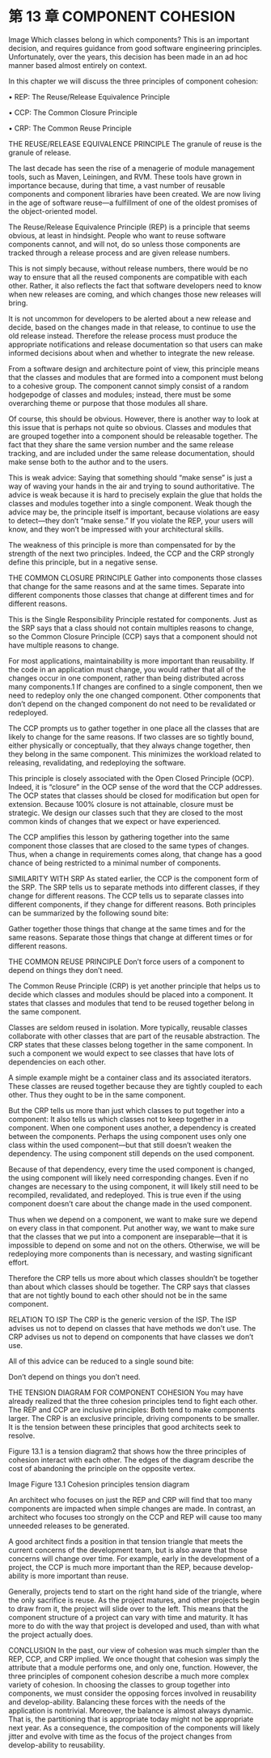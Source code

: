 # 第 13 章 COMPONENT COHESION
Image
Which classes belong in which components? This is an important decision, and requires guidance from good software engineering principles. Unfortunately, over the years, this decision has been made in an ad hoc manner based almost entirely on context.

In this chapter we will discuss the three principles of component cohesion:

• REP: The Reuse/Release Equivalence Principle

• CCP: The Common Closure Principle

• CRP: The Common Reuse Principle

THE REUSE/RELEASE EQUIVALENCE PRINCIPLE
The granule of reuse is the granule of release.

The last decade has seen the rise of a menagerie of module management tools, such as Maven, Leiningen, and RVM. These tools have grown in importance because, during that time, a vast number of reusable components and component libraries have been created. We are now living in the age of software reuse—a fulfillment of one of the oldest promises of the object-oriented model.

The Reuse/Release Equivalence Principle (REP) is a principle that seems obvious, at least in hindsight. People who want to reuse software components cannot, and will not, do so unless those components are tracked through a release process and are given release numbers.

This is not simply because, without release numbers, there would be no way to ensure that all the reused components are compatible with each other. Rather, it also reflects the fact that software developers need to know when new releases are coming, and which changes those new releases will bring.

It is not uncommon for developers to be alerted about a new release and decide, based on the changes made in that release, to continue to use the old release instead. Therefore the release process must produce the appropriate notifications and release documentation so that users can make informed decisions about when and whether to integrate the new release.

From a software design and architecture point of view, this principle means that the classes and modules that are formed into a component must belong to a cohesive group. The component cannot simply consist of a random hodgepodge of classes and modules; instead, there must be some overarching theme or purpose that those modules all share.

Of course, this should be obvious. However, there is another way to look at this issue that is perhaps not quite so obvious. Classes and modules that are grouped together into a component should be releasable together. The fact that they share the same version number and the same release tracking, and are included under the same release documentation, should make sense both to the author and to the users.

This is weak advice: Saying that something should “make sense” is just a way of waving your hands in the air and trying to sound authoritative. The advice is weak because it is hard to precisely explain the glue that holds the classes and modules together into a single component. Weak though the advice may be, the principle itself is important, because violations are easy to detect—they don’t “make sense.” If you violate the REP, your users will know, and they won’t be impressed with your architectural skills.

The weakness of this principle is more than compensated for by the strength of the next two principles. Indeed, the CCP and the CRP strongly define this principle, but in a negative sense.

THE COMMON CLOSURE PRINCIPLE
Gather into components those classes that change for the same reasons and at the same times. Separate into different components those classes that change at different times and for different reasons.

This is the Single Responsibility Principle restated for components. Just as the SRP says that a class should not contain multiples reasons to change, so the Common Closure Principle (CCP) says that a component should not have multiple reasons to change.

For most applications, maintainability is more important than reusability. If the code in an application must change, you would rather that all of the changes occur in one component, rather than being distributed across many components.1 If changes are confined to a single component, then we need to redeploy only the one changed component. Other components that don’t depend on the changed component do not need to be revalidated or redeployed.

The CCP prompts us to gather together in one place all the classes that are likely to change for the same reasons. If two classes are so tightly bound, either physically or conceptually, that they always change together, then they belong in the same component. This minimizes the workload related to releasing, revalidating, and redeploying the software.

This principle is closely associated with the Open Closed Principle (OCP). Indeed, it is “closure” in the OCP sense of the word that the CCP addresses. The OCP states that classes should be closed for modification but open for extension. Because 100% closure is not attainable, closure must be strategic. We design our classes such that they are closed to the most common kinds of changes that we expect or have experienced.

The CCP amplifies this lesson by gathering together into the same component those classes that are closed to the same types of changes. Thus, when a change in requirements comes along, that change has a good chance of being restricted to a minimal number of components.

SIMILARITY WITH SRP
As stated earlier, the CCP is the component form of the SRP. The SRP tells us to separate methods into different classes, if they change for different reasons. The CCP tells us to separate classes into different components, if they change for different reasons. Both principles can be summarized by the following sound bite:

Gather together those things that change at the same times and for the same reasons. Separate those things that change at different times or for different reasons.

THE COMMON REUSE PRINCIPLE
Don’t force users of a component to depend on things they don’t need.

The Common Reuse Principle (CRP) is yet another principle that helps us to decide which classes and modules should be placed into a component. It states that classes and modules that tend to be reused together belong in the same component.

Classes are seldom reused in isolation. More typically, reusable classes collaborate with other classes that are part of the reusable abstraction. The CRP states that these classes belong together in the same component. In such a component we would expect to see classes that have lots of dependencies on each other.

A simple example might be a container class and its associated iterators. These classes are reused together because they are tightly coupled to each other. Thus they ought to be in the same component.

But the CRP tells us more than just which classes to put together into a component: It also tells us which classes not to keep together in a component. When one component uses another, a dependency is created between the components. Perhaps the using component uses only one class within the used component—but that still doesn’t weaken the dependency. The using component still depends on the used component.

Because of that dependency, every time the used component is changed, the using component will likely need corresponding changes. Even if no changes are necessary to the using component, it will likely still need to be recompiled, revalidated, and redeployed. This is true even if the using component doesn’t care about the change made in the used component.

Thus when we depend on a component, we want to make sure we depend on every class in that component. Put another way, we want to make sure that the classes that we put into a component are inseparable—that it is impossible to depend on some and not on the others. Otherwise, we will be redeploying more components than is necessary, and wasting significant effort.

Therefore the CRP tells us more about which classes shouldn’t be together than about which classes should be together. The CRP says that classes that are not tightly bound to each other should not be in the same component.

RELATION TO ISP
The CRP is the generic version of the ISP. The ISP advises us not to depend on classes that have methods we don’t use. The CRP advises us not to depend on components that have classes we don’t use.

All of this advice can be reduced to a single sound bite:

Don’t depend on things you don’t need.

THE TENSION DIAGRAM FOR COMPONENT COHESION
You may have already realized that the three cohesion principles tend to fight each other. The REP and CCP are inclusive principles: Both tend to make components larger. The CRP is an exclusive principle, driving components to be smaller. It is the tension between these principles that good architects seek to resolve.

Figure 13.1 is a tension diagram2 that shows how the three principles of cohesion interact with each other. The edges of the diagram describe the cost of abandoning the principle on the opposite vertex.

Image
Figure 13.1 Cohesion principles tension diagram

An architect who focuses on just the REP and CRP will find that too many components are impacted when simple changes are made. In contrast, an architect who focuses too strongly on the CCP and REP will cause too many unneeded releases to be generated.

A good architect finds a position in that tension triangle that meets the current concerns of the development team, but is also aware that those concerns will change over time. For example, early in the development of a project, the CCP is much more important than the REP, because develop-ability is more important than reuse.

Generally, projects tend to start on the right hand side of the triangle, where the only sacrifice is reuse. As the project matures, and other projects begin to draw from it, the project will slide over to the left. This means that the component structure of a project can vary with time and maturity. It has more to do with the way that project is developed and used, than with what the project actually does.

CONCLUSION
In the past, our view of cohesion was much simpler than the REP, CCP, and CRP implied. We once thought that cohesion was simply the attribute that a module performs one, and only one, function. However, the three principles of component cohesion describe a much more complex variety of cohesion. In choosing the classes to group together into components, we must consider the opposing forces involved in reusability and develop-ability. Balancing these forces with the needs of the application is nontrivial. Moreover, the balance is almost always dynamic. That is, the partitioning that is appropriate today might not be appropriate next year. As a consequence, the composition of the components will likely jitter and evolve with time as the focus of the project changes from develop-ability to reusability.